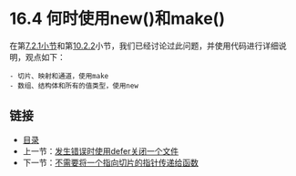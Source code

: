 # 16.4 何时使用new()和make()

在第[7.2.1小节](07.2.md)和第[10.2.2](10.2.md)小节，我们已经讨论过此问题，并使用代码进行详细说明，观点如下：

    - 切片、映射和通道，使用make
    - 数组、结构体和所有的值类型，使用new 


<extoc></extoc>

## 链接

- [目录](directory.md)
- 上一节：[发生错误时使用defer关闭一个文件](16.3.md)
- 下一节：[不需要将一个指向切片的指针传递给函数](16.5.md)